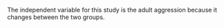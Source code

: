 The independent variable for this study is the adult aggression because it
changes between the two groups.
